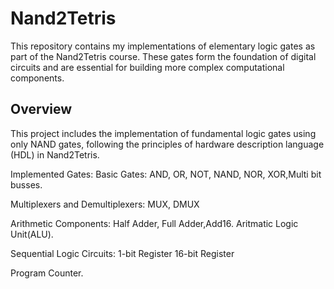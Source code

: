 # Nand2Tetris
This repository contains my implementations of elementary logic gates as part of the Nand2Tetris course. These gates form the foundation of digital circuits and are essential for building more complex computational components.
## Overview

This project includes the implementation of fundamental logic gates using only NAND gates, following the principles of hardware description language (HDL) in Nand2Tetris.

Implemented Gates:
Basic Gates: AND, OR, NOT, NAND, NOR, XOR,Multi bit busses.

Multiplexers and Demultiplexers: MUX, DMUX

Arithmetic Components: Half Adder, Full Adder,Add16.
Aritmatic Logic Unit(ALU).


Sequential Logic Circuits:
1-bit Register
16-bit Register

Program Counter.
